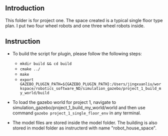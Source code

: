 ## Introduction
This folder is for project one. The space created is a typical single floor type plan. I put two four wheel robots and one three wheel robots inside. 

## Instruction
- To build the script for plugin, please follow the following steps:
  - `mkdir build && cd build`
  - `cmake ../`
  - `make`
  - `export GAZEBO_PLUGIN_PATH=${GAZEBO_PLUGIN_PATH}:/Users/jingxuanliu/workspace/robotics_software_ND/simulation_gazebo/project_1_build_my_world/build`

- To load the gazebo world for project 1, navigate to simulation_gazebo/project_1_build_my_world/world and then use command `gazebo project_1_single_floor_env` in any terminal.

- The model files are stored inside the model folder. The building is also stored in model folder as instructerd with name "robot_house_space".

